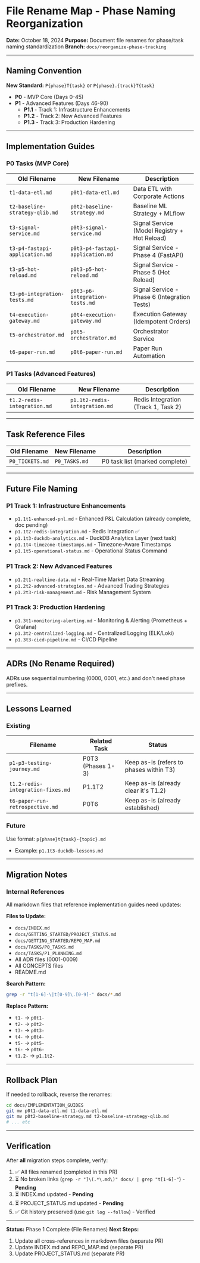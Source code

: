 # File Rename Map - Phase Naming Reorganization

**Date:** October 18, 2024
**Purpose:** Document file renames for phase/task naming standardization
**Branch:** `docs/reorganize-phase-tracking`

---

## Naming Convention

**New Standard:** `P{phase}T{task}` or `P{phase}.{track}T{task}`

- **P0** - MVP Core (Days 0-45)
- **P1** - Advanced Features (Days 46-90)
  - **P1.1** - Track 1: Infrastructure Enhancements
  - **P1.2** - Track 2: New Advanced Features
  - **P1.3** - Track 3: Production Hardening

---

## Implementation Guides

### P0 Tasks (MVP Core)

| Old Filename | New Filename | Description |
|--------------|--------------|-------------|
| `t1-data-etl.md` | `p0t1-data-etl.md` | Data ETL with Corporate Actions |
| `t2-baseline-strategy-qlib.md` | `p0t2-baseline-strategy.md` | Baseline ML Strategy + MLflow |
| `t3-signal-service.md` | `p0t3-signal-service.md` | Signal Service (Model Registry + Hot Reload) |
| `t3-p4-fastapi-application.md` | `p0t3-p4-fastapi-application.md` | Signal Service - Phase 4 (FastAPI) |
| `t3-p5-hot-reload.md` | `p0t3-p5-hot-reload.md` | Signal Service - Phase 5 (Hot Reload) |
| `t3-p6-integration-tests.md` | `p0t3-p6-integration-tests.md` | Signal Service - Phase 6 (Integration Tests) |
| `t4-execution-gateway.md` | `p0t4-execution-gateway.md` | Execution Gateway (Idempotent Orders) |
| `t5-orchestrator.md` | `p0t5-orchestrator.md` | Orchestrator Service |
| `t6-paper-run.md` | `p0t6-paper-run.md` | Paper Run Automation |

### P1 Tasks (Advanced Features)

| Old Filename | New Filename | Description |
|--------------|--------------|-------------|
| `t1.2-redis-integration.md` | `p1.1t2-redis-integration.md` | Redis Integration (Track 1, Task 2) |

---

## Task Reference Files

| Old Filename | New Filename | Description |
|--------------|--------------|-------------|
| `P0_TICKETS.md` | `P0_TASKS.md` | P0 task list (marked complete) |

---

## Future File Naming

### P1 Track 1: Infrastructure Enhancements

- `p1.1t1-enhanced-pnl.md` - Enhanced P&L Calculation (already complete, doc pending)
- `p1.1t2-redis-integration.md` - Redis Integration ✅
- `p1.1t3-duckdb-analytics.md` - DuckDB Analytics Layer (next task)
- `p1.1t4-timezone-timestamps.md` - Timezone-Aware Timestamps
- `p1.1t5-operational-status.md` - Operational Status Command

### P1 Track 2: New Advanced Features

- `p1.2t1-realtime-data.md` - Real-Time Market Data Streaming
- `p1.2t2-advanced-strategies.md` - Advanced Trading Strategies
- `p1.2t3-risk-management.md` - Risk Management System

### P1 Track 3: Production Hardening

- `p1.3t1-monitoring-alerting.md` - Monitoring & Alerting (Prometheus + Grafana)
- `p1.3t2-centralized-logging.md` - Centralized Logging (ELK/Loki)
- `p1.3t3-cicd-pipeline.md` - CI/CD Pipeline

---

## ADRs (No Rename Required)

ADRs use sequential numbering (0000, 0001, etc.) and don't need phase prefixes.

---

## Lessons Learned

### Existing

| Filename | Related Task | Status |
|----------|--------------|--------|
| `p1-p3-testing-journey.md` | P0T3 (Phases 1-3) | Keep as-is (refers to phases within T3) |
| `t1.2-redis-integration-fixes.md` | P1.1T2 | Keep as-is (already clear it's T1.2) |
| `t6-paper-run-retrospective.md` | P0T6 | Keep as-is (already established) |

### Future

Use format: `p{phase}t{task}-{topic}.md`
- Example: `p1.1t3-duckdb-lessons.md`

---

## Migration Notes

### Internal References

All markdown files that reference implementation guides need updates:

**Files to Update:**
- `docs/INDEX.md`
- `docs/GETTING_STARTED/PROJECT_STATUS.md`
- `docs/GETTING_STARTED/REPO_MAP.md`
- `docs/TASKS/P0_TASKS.md`
- `docs/TASKS/P1_PLANNING.md`
- All ADR files (0001-0009)
- All CONCEPTS files
- README.md

**Search Pattern:**
```bash
grep -r "t[1-6]-\|t[0-9]\.[0-9]-" docs/*.md
```

**Replace Pattern:**
- `t1-` → `p0t1-`
- `t2-` → `p0t2-`
- `t3-` → `p0t3-`
- `t4-` → `p0t4-`
- `t5-` → `p0t5-`
- `t6-` → `p0t6-`
- `t1.2-` → `p1.1t2-`

---

## Rollback Plan

If needed to rollback, reverse the renames:

```bash
cd docs/IMPLEMENTATION_GUIDES
git mv p0t1-data-etl.md t1-data-etl.md
git mv p0t2-baseline-strategy.md t2-baseline-strategy-qlib.md
# ... etc
```

---

## Verification

After **all** migration steps complete, verify:

1. ✅ All files renamed (completed in this PR)
2. ⏳ No broken links (`grep -r "]\(.*\.md\)" docs/ | grep "t[1-6]-"`) - **Pending**
3. ⏳ INDEX.md updated - **Pending**
4. ⏳ PROJECT_STATUS.md updated - **Pending**
5. ✅ Git history preserved (use `git log --follow`) - Verified

---

**Status:** Phase 1 Complete (File Renames)
**Next Steps:**
1. Update all cross-references in markdown files (separate PR)
2. Update INDEX.md and REPO_MAP.md (separate PR)
3. Update PROJECT_STATUS.md (separate PR)

